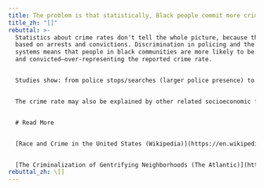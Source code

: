 ```yaml
---
title: The problem is that statistically, Black people commit more crime.
title_zh: "[]"
rebuttal: >-
  Statistics about crime rates don't tell the whole picture, because they are
  based on arrests and convictions. Discrimination in policing and the justice
  systems means that people in black communities are more likely to be arrested
  and convicted—over-representing the reported crime rate.


  Studies show: from police stops/searches (larger police presence) to bail decisions (worse terms for bail) to sentencing (harsher sentences), people in Black or gentrifying neighborhoods are policed more heavily. When you go looking for more crime, more crime is found—often low-level, non-violent misdemeanors.


  The crime rate may also be explained by other related socioeconomic factors, like poverty, public education, segregation laws, and environmental quality. A higher crime rate only highlights the systemic and pervasive nature of the discrimination.


  # Read More


  [Race and Crime in the United States (Wikipedia)](https://en.wikipedia.org/wiki/Race_and_crime_in_the_United_States)


  [The Criminalization of Gentrifying Neighborhoods (The Atlantic)](https://www.theatlantic.com/politics/archive/2017/12/the-criminalization-of-gentrifying-neighborhoods/548837/)
rebuttal_zh: \[]
---
```

